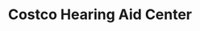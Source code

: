 ---
title: "Costco Hearing Aid Center"
url: /chandler/costco-hearing-aid-center/
shop: Hörgeräte
---